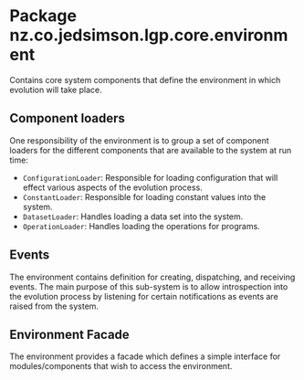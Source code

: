 # Package nz.co.jedsimson.lgp.core.environment

Contains core system components that define the environment in which evolution will take place.

## Component loaders

One responsibility of the environment is to group a set of component loaders for the different components that are 
available to the system at run time:

  - `ConfigurationLoader`: Responsible for loading configuration that will effect various aspects of the evolution process.
  - `ConstantLoader`: Responsible for loading constant values into the system.
  - `DatasetLoader`: Handles loading a data set into the system.
  - `OperationLoader`: Handles loading the operations for programs.

## Events

The environment contains definition for creating, dispatching, and receiving events. The main purpose of this sub-system
is to allow introspection into the evolution process by listening for certain notifications as events are raised from
the system.

## Environment Facade

The environment provides a facade which defines a simple interface for modules/components that wish to access the environment.